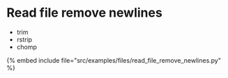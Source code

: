 # Read file remove newlines


* trim
* rstrip
* chomp

{% embed include file="src/examples/files/read_file_remove_newlines.py" %}


